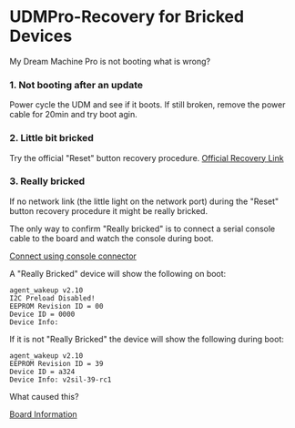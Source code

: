 # UDMPro-Recovery for Bricked Devices

My Dream Machine Pro is not booting what is wrong?

### 1. Not booting after an update
Power cycle the UDM and see if it boots. If still broken, remove the power cable for 20min and try boot agin.

### 2. Little bit bricked
Try the official "Reset" button recovery procedure.
[Official Recovery Link](https://help.ui.com/hc/en-us/articles/360043360253-UniFi-Recovery-Mode)

### 3. Really bricked
If no network link (the little light on the network port) during the "Reset" button recovery procedure it might be really bricked.

The only way to confirm "Really bricked" is to connect a serial console cable to the board and watch the console during boot.

[Connect using console connector](UDMProConsoleCable.md)

A "Really Bricked" device will show the following on boot:
```
agent_wakeup v2.10
I2C Preload Disabled!
EEPROM Revision ID = 00
Device ID = 0000
Device Info:
```
If it is not "Really Bricked" the device will show the following during boot:
```
agent_wakeup v2.10
EEPROM Revision ID = 39
Device ID = a324
Device Info: v2sil-39-rc1
```

What caused this?


[Board Information](BoardInformation.md)